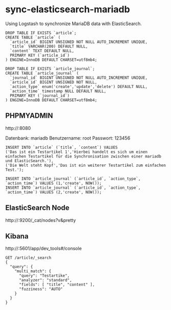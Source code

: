 # sync-elasticsearch-mariadb
Using Logstash to synchronize MariaDB data with ElasticSearch.

```
DROP TABLE IF EXISTS `article`;
CREATE TABLE `article` (
  `article_id` BIGINT UNSIGNED NOT NULL AUTO_INCREMENT UNIQUE,
  `title` VARCHAR(200) DEFAULT NULL,
  `content` TEXT DEFAULT NULL,
  PRIMARY KEY (`article_id`)
) ENGINE=InnoDB DEFAULT CHARSET=utf8mb4;
```

```
DROP TABLE IF EXISTS `article_journal`;
CREATE TABLE `article_journal` (
  `journal_id` BIGINT UNSIGNED NOT NULL AUTO_INCREMENT UNIQUE,
  `article_id` BIGINT UNSIGNED NOT NULL,
  `action_type` enum('create','update','delete') DEFAULT NULL,
  `action_time` timestamp NULL DEFAULT NULL,
  PRIMARY KEY (`journal_id`)
) ENGINE=InnoDB DEFAULT CHARSET=utf8mb4;
```
## PHPMYADMIN
http://<ipaddress>:8080

Datenbank: mariadb
Benutzername: root
Passwort: 123456

```
INSERT INTO `article` (`title`, `content`) VALUES
('Das ist ein Testartikel 1','Hierbei handelt es sich um einen einfachen Testartikel für die Synchronisation zwischen einer mariadb und ElasticSearch.'),
('Die Welt steht Kopf','Das ist ein weiterer Testartikel zum einfachen Test.');
```

```
INSERT INTO `article_journal` (`article_id`, `action_type`, `action_time`) VALUES (1,'create', NOW());
INSERT INTO `article_journal` (`article_id`, `action_type`, `action_time`) VALUES (2,'create', NOW());
```

## ElasticSearch Node
http://<ipaddress>:9200/_cat/nodes?v&pretty

## Kibana
http://<ipaddress>:5601/app/dev_tools#/console

```
GET /article/_search
{
  "query": {
    "multi_match": {
      "query": "Testartike",
      "analyzer": "standard",
      "fields": [ "title", "content" ],
      "fuzziness": "AUTO"
    }
  }
}
